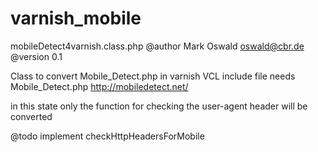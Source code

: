 varnish_mobile
==============


mobileDetect4varnish.class.php
@author Mark Oswald <oswald@cbr.de>
@version 0.1

Class to convert Mobile_Detect.php in varnish VCL include file
needs Mobile_Detect.php http://mobiledetect.net/

in this state only the function for checking the user-agent header
will be converted

@todo implement checkHttpHeadersForMobile
